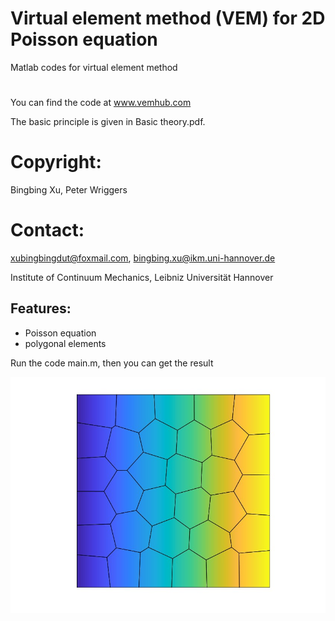 # Virtual element method (VEM) for 2D Poisson equation
Matlab codes for virtual element method

# 
You can find the code at www.vemhub.com

The basic principle is given in Basic theory.pdf.

# Copyright:
Bingbing Xu, Peter Wriggers
# Contact:
xubingbingdut@foxmail.com, bingbing.xu@ikm.uni-hannover.de

Institute of Continuum Mechanics, Leibniz Universität Hannover


## Features:
* Poisson equation
* polygonal elements

Run the code main.m, then you can get the result
<div align="center">
    <img src="https://github.com/Qinxiaoye/VEM_Poisson/blob/main/u.jpg">
</div>
